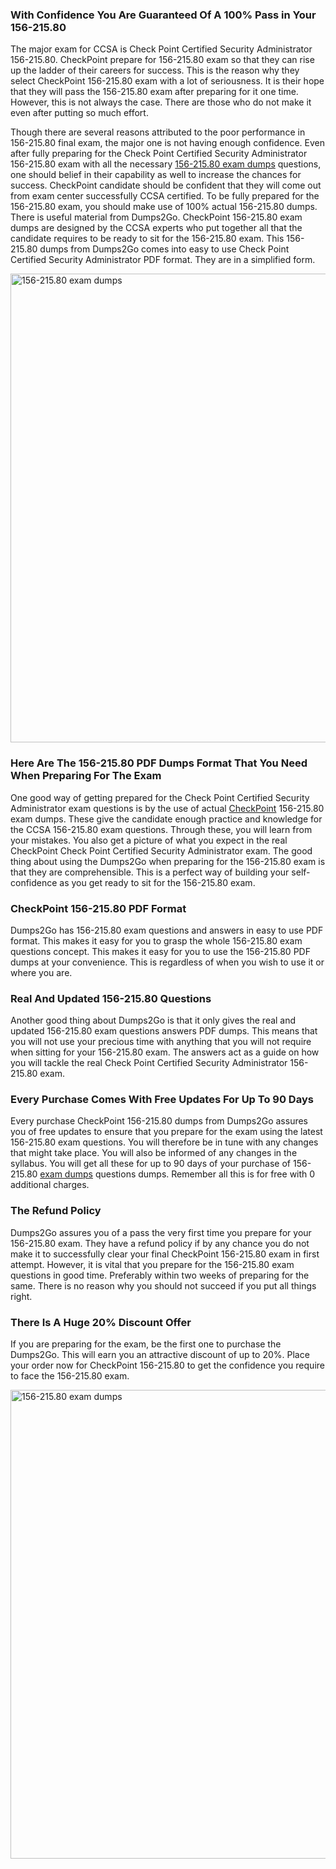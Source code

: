 <h3><strong>With Confidence You Are Guaranteed Of A 100% Pass in Your 156-215.80</strong></h3>
<p>The major exam for CCSA is Check Point Certified Security Administrator 156-215.80. CheckPoint prepare for 156-215.80 exam so that they can rise up the ladder of their careers for success. This is the reason why they select CheckPoint 156-215.80 exam with a lot of seriousness. It is their hope that they will pass the 156-215.80 exam after preparing for it one time. However, this is not always the case. There are those who do not make it even after putting so much effort.</p>
<p>Though there are several reasons attributed to the poor performance in 156-215.80 final exam, the major one is not having enough confidence. Even after fully preparing for the Check Point Certified Security Administrator 156-215.80 exam with all the necessary&nbsp;<a href="https://dumps2go.com/dumps/156-215-80/">156-215.80 exam dumps</a>&nbsp;questions, one should belief in their capability as well to increase the chances for success. CheckPoint candidate should be confident that they will come out from exam center successfully CCSA certified. To be fully prepared for the 156-215.80 exam, you should make use of 100% actual 156-215.80 dumps. There is useful material from Dumps2Go. CheckPoint 156-215.80 exam dumps are designed by the CCSA experts who put together all that the candidate requires to be ready to sit for the 156-215.80 exam. This 156-215.80 dumps from Dumps2Go comes into easy to use Check Point Certified Security Administrator PDF format. They are in a simplified form.</p>
<p><a href="https://dumps2go.com/dumps/156-215-80/s"><img src="https://i.imgur.com/GcRAXBd.jpg" alt="156-215.80 exam dumps" width="750px" /></a></p>
<h3><strong>Here Are The 156-215.80 PDF Dumps Format That You Need When Preparing For The Exam</strong></h3>
<p>One good way of getting prepared for the Check Point Certified Security Administrator exam questions is by the use of actual&nbsp;<a href="https://dumps2go.com/product-category/checkpoint/">CheckPoint</a>&nbsp;156-215.80 exam dumps. These give the candidate enough practice and knowledge for the CCSA 156-215.80 exam questions. Through these, you will learn from your mistakes. You also get a picture of what you expect in the real CheckPoint Check Point Certified Security Administrator exam. The good thing about using the Dumps2Go when preparing for the 156-215.80 exam is that they are comprehensible. This is a perfect way of building your self-confidence as you get ready to sit for the 156-215.80 exam.</p>
<h3><strong>CheckPoint 156-215.80 PDF Format</strong></h3>
<p>Dumps2Go has 156-215.80 exam questions and answers in easy to use PDF format. This makes it easy for you to grasp the whole 156-215.80 exam questions concept. This makes it easy for you to use the 156-215.80 PDF dumps at your convenience. This is regardless of when you wish to use it or where you are.</p>
<h3><strong>Real And Updated 156-215.80 Questions</strong></h3>
<p>Another good thing about Dumps2Go is that it only gives the real and updated 156-215.80 exam questions answers PDF dumps. This means that you will not use your precious time with anything that you will not require when sitting for your 156-215.80 exam. The answers act as a guide on how you will tackle the real Check Point Certified Security Administrator 156-215.80 exam.</p>
<h3><strong>Every Purchase Comes With Free Updates For Up To 90 Days</strong></h3>
<p>Every purchase CheckPoint 156-215.80 dumps from Dumps2Go assures you of free updates to ensure that you prepare for the exam using the latest 156-215.80 exam questions. You will therefore be in tune with any changes that might take place. You will also be informed of any changes in the syllabus. You will get all these for up to 90 days of your purchase of 156-215.80&nbsp;<a href="https://dumps2go.com/">exam dumps</a>&nbsp;questions dumps. Remember all this is for free with 0 additional charges.</p>
<h3><strong>The Refund Policy</strong></h3>
<p>Dumps2Go assures you of a pass the very first time you prepare for your 156-215.80 exam. They have a refund policy if by any chance you do not make it to successfully clear your final CheckPoint 156-215.80 exam in first attempt. However, it is vital that you prepare for the 156-215.80 exam questions in good time. Preferably within two weeks of preparing for the same. There is no reason why you should not succeed if you put all things right.</p>
<h3><strong>There Is A Huge 20% Discount Offer</strong></h3>
<p>If you are preparing for the exam, be the first one to purchase the Dumps2Go. This will earn you an attractive discount of up to 20%. Place your order now for CheckPoint 156-215.80 to get the confidence you require to face the 156-215.80 exam.</p>
<p><a href="https://dumps2go.com/dumps/156-215-80/"><img src="https://i.imgur.com/CsYDvt5.jpg" alt="156-215.80 exam dumps" width="750px" /></a></p>

